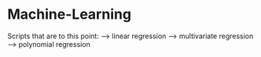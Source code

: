 # Machine-Learning 
Scripts that are to this point: 
--> linear regression 
--> multivariate regression 
--> polynomial regression 
